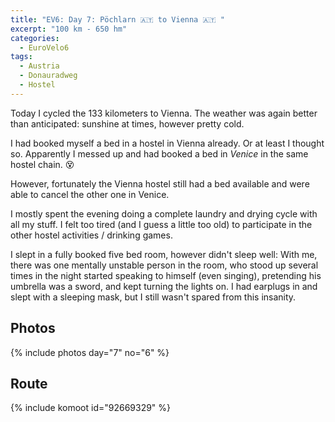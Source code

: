 ```yaml
---
title: "EV6: Day 7: Pöchlarn 🇦🇹 to Vienna 🇦🇹 "
excerpt: "100 km - 650 hm"
categories:
  - EuroVelo6
tags:
  - Austria
  - Donauradweg
  - Hostel
---
```

Today I cycled the 133 kilometers to Vienna. The weather was again better than anticipated: sunshine at times, however pretty cold.

I had booked myself a bed in a hostel in Vienna already. Or at least I thought so. Apparently I messed up and had booked a bed in _Venice_ in the same hostel chain. 😵

However, fortunately the Vienna hostel still had a bed available and were able to cancel the other one in Venice.

I mostly spent the evening doing a complete laundry and drying cycle with all my stuff. I felt too tired (and I guess a little too old) to participate in the other hostel activities / drinking games.

I slept in a fully booked five bed room, however didn't sleep well: With me, there was one mentally unstable person in the room, who stood up several times in the night started speaking to himself (even singing), pretending his umbrella was a sword, and kept turning the lights on. I had earplugs in and slept with a sleeping mask, but I still wasn't spared from this insanity.

## Photos

{% include photos day="7" no="6" %}

## Route

{% include komoot id="92669329" %}
